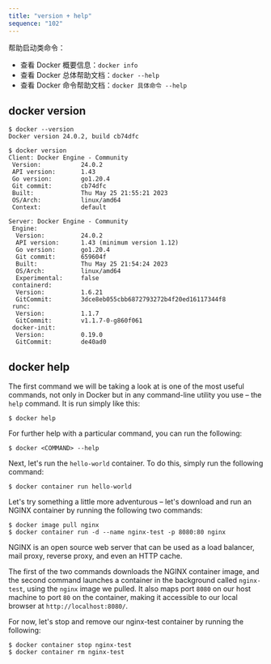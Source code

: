 ```yaml
---
title: "version + help"
sequence: "102"
---
```


帮助启动类命令：

- 查看 Docker 概要信息：`docker info`
- 查看 Docker 总体帮助文档：`docker --help`
- 查看 Docker 命令帮助文档：`docker 具体命令 --help`

## docker version

```text
$ docker --version
Docker version 24.0.2, build cb74dfc
```

```text
$ docker version
Client: Docker Engine - Community
 Version:           24.0.2
 API version:       1.43
 Go version:        go1.20.4
 Git commit:        cb74dfc
 Built:             Thu May 25 21:55:21 2023
 OS/Arch:           linux/amd64
 Context:           default

Server: Docker Engine - Community
 Engine:
  Version:          24.0.2
  API version:      1.43 (minimum version 1.12)
  Go version:       go1.20.4
  Git commit:       659604f
  Built:            Thu May 25 21:54:24 2023
  OS/Arch:          linux/amd64
  Experimental:     false
 containerd:
  Version:          1.6.21
  GitCommit:        3dce8eb055cbb6872793272b4f20ed16117344f8
 runc:
  Version:          1.1.7
  GitCommit:        v1.1.7-0-g860f061
 docker-init:
  Version:          0.19.0
  GitCommit:        de40ad0
```

## docker help

The first command we will be taking a look at is one of the most useful commands,
not only in Docker but in any command-line utility you use – the `help` command.
It is run simply like this:

```text
$ docker help
```

For further help with a particular command, you can run the following:

```text
$ docker <COMMAND> --help
```

Next, let's run the `hello-world` container. To do this, simply run the following command:

```text
$ docker container run hello-world
```

Let's try something a little more adventurous – let's download and run an NGINX container
by running the following two commands:

```text
$ docker image pull nginx
$ docker container run -d --name nginx-test -p 8080:80 nginx
```

NGINX is an open source web server that can be used as a load balancer,
mail proxy, reverse proxy, and even an HTTP cache.

The first of the two commands downloads the NGINX container image,
and the second command launches a container in the background called `nginx-test`,
using the `nginx` image we pulled.
It also maps port `8080` on our host machine to port `80` on the container,
making it accessible to our local browser at `http://localhost:8080/`.

For now, let's stop and remove our nginx-test container by running the following:

```text
$ docker container stop nginx-test
$ docker container rm nginx-test
```



